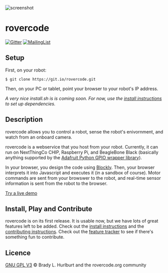 ![screenshot](http://rovercode.org/img/screenshot.jpg)

# rovercode

[![Gitter](https://badges.gitter.im/aninternetof/rovercode.svg)](https://gitter.im/aninternetof/rovercode?utm_source=badge&utm_medium=badge&utm_campaign=pr-badge&utm_content=badge)
[![MailingList](https://img.shields.io/badge/join-mailing%20list-yellow.svg?style=flat)](http://rovercode.org/cgi-bin/mailman/listinfo/developers)

## Setup
First, on your robot:
```
$ git clone https://git.io/rovercode.git
```
Then, on your PC or tablet, point your browser to your robot's IP address.

*A very nice install.sh is is coming soon. For now, use the [install instructions](https://github.com/aninternetof/rovercode/wiki/Getting-Set-Up) to set up dependencies.*

## Description
rovercode allows you to control a robot, sense the robot's enivornment, and watch from an onboard camera.

rovercode is a webservice that you host from your robot. Currently, it can run on NextThingCo CHIP, Raspberry Pi, and BeagleBone Black (basically anything supported by the [Adafruit Python GPIO wrapper library](https://github.com/adafruit/Adafruit_Python_GPIO)).

In your browser, you design the code using [Blockly](https://developers.google.com/blockly/). Then, your browser interprets it into Javascript and executes it (in a sandbox of course). Motor commands are sent from your browswer to the robot, and real-time sensor information is sent from the robot to the browser.

[Try a live demo](http://codetherover.com/demo/rover-code/www/mission-control.html)

## Install, Play and Contribute
rovercode is on its first release. It is usable now, but we have lots of great features left to be added. Check out the [install instructions](https://github.com/aninternetof/rovercode/wiki/Getting-Set-Up) and the [contributing instructions](https://github.com/aninternetof/rovercode/wiki/Contributing). Check out the [feature tracker](https://github.com/aninternetof/rovercode/issues) to see if there's something fun to contribute.

## Licence
[GNU GPL V3](license) © Brady L. Hurlburt and the rovercode.org community
